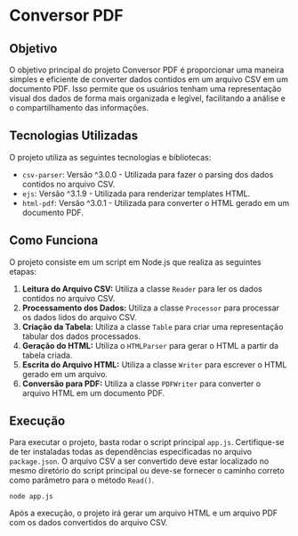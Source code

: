 <h1>Conversor PDF</h1>

    
<h2>Objetivo</h2>
    <p>O objetivo principal do projeto Conversor PDF é proporcionar uma maneira simples e eficiente de converter dados contidos em um arquivo CSV em um documento PDF. Isso permite que os usuários tenham uma representação visual dos dados de forma mais organizada e legível, facilitando a análise e o compartilhamento das informações.</p>
    
  <h2>Tecnologias Utilizadas</h2>
    <p>O projeto utiliza as seguintes tecnologias e bibliotecas:</p>
    <ul>
        <li><code>csv-parser</code>: Versão ^3.0.0 - Utilizada para fazer o parsing dos dados contidos no arquivo CSV.</li>
        <li><code>ejs</code>: Versão ^3.1.9 - Utilizada para renderizar templates HTML.</li>
        <li><code>html-pdf</code>: Versão ^3.0.1 - Utilizada para converter o HTML gerado em um documento PDF.</li>
    </ul>
    
  <h2>Como Funciona</h2>
    <p>O projeto consiste em um script em Node.js que realiza as seguintes etapas:</p>
    <ol>
        <li><strong>Leitura do Arquivo CSV:</strong> Utiliza a classe <code>Reader</code> para ler os dados contidos no arquivo CSV.</li>
        <li><strong>Processamento dos Dados:</strong> Utiliza a classe <code>Processor</code> para processar os dados lidos do arquivo CSV.</li>
        <li><strong>Criação da Tabela:</strong> Utiliza a classe <code>Table</code> para criar uma representação tabular dos dados processados.</li>
        <li><strong>Geração do HTML:</strong> Utiliza o <code>HTMLParser</code> para gerar o HTML a partir da tabela criada.</li>
        <li><strong>Escrita do Arquivo HTML:</strong> Utiliza a classe <code>Writer</code> para escrever o HTML gerado em um arquivo.</li>
        <li><strong>Conversão para PDF:</strong> Utiliza a classe <code>PDFWriter</code> para converter o arquivo HTML em um documento PDF.</li>
    </ol>
    
   <h2>Execução</h2>
    <p>Para executar o projeto, basta rodar o script principal <code>app.js</code>. Certifique-se de ter instaladas todas as dependências especificadas no arquivo <code>package.json</code>. O arquivo CSV a ser convertido deve estar localizado no mesmo diretório do script principal ou deve-se fornecer o caminho correto como parâmetro para o método <code>Read()</code>.</p>
    <pre><code>node app.js</code></pre>
    <p>Após a execução, o projeto irá gerar um arquivo HTML e um arquivo PDF com os dados convertidos do arquivo CSV.</p>
